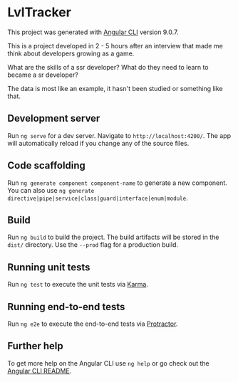 # LvlTracker

This project was generated with [Angular CLI](https://github.com/angular/angular-cli) version 9.0.7.

This is a project developed in 2 - 5 hours after an interview that made me think about developers growing as a game. 

What are the skills of a ssr developer? What do they need to learn to became a sr developer? 

The data is most like an example, it hasn't been studied or something like that.

## Development server

Run `ng serve` for a dev server. Navigate to `http://localhost:4200/`. The app will automatically reload if you change any of the source files.

## Code scaffolding

Run `ng generate component component-name` to generate a new component. You can also use `ng generate directive|pipe|service|class|guard|interface|enum|module`.

## Build

Run `ng build` to build the project. The build artifacts will be stored in the `dist/` directory. Use the `--prod` flag for a production build.

## Running unit tests

Run `ng test` to execute the unit tests via [Karma](https://karma-runner.github.io).

## Running end-to-end tests

Run `ng e2e` to execute the end-to-end tests via [Protractor](http://www.protractortest.org/).

## Further help

To get more help on the Angular CLI use `ng help` or go check out the [Angular CLI README](https://github.com/angular/angular-cli/blob/master/README.md).
